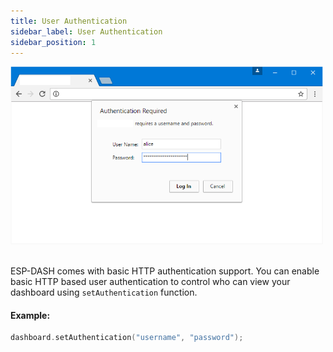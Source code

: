```yaml
---
title: User Authentication
sidebar_label: User Authentication
sidebar_position: 1
---
```



<img src="/img/v4/authentication.png" width="500px" alt="Energy Card Preview" />
<br/>
<br/>

ESP-DASH comes with basic HTTP authentication support. You can enable basic HTTP based user authentication to control who can view your dashboard using `setAuthentication` function.


#### Example:

```cpp
dashboard.setAuthentication("username", "password");
```